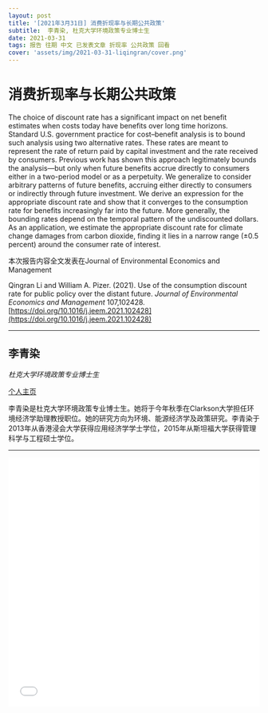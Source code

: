 ```yaml
---
layout: post
title: '[2021年3月31日] 消费折现率与长期公共政策'
subtitle:  李青染, 杜克大学环境政策专业博士生
date: 2021-03-31
tags: 报告 往期 中文 已发表文章 折现率 公共政策 回看
cover: 'assets/img/2021-03-31-liqingran/cover.png'
---
```


# 消费折现率与长期公共政策

The choice of discount rate has a significant impact on net benefit estimates when costs today have benefits over long time horizons. Standard U.S. government practice for cost–benefit analysis is to bound such analysis using two alternative rates. These rates are meant to represent the rate of return paid by capital investment and the rate received by consumers. Previous work has shown this approach legitimately bounds the analysis—but only when future benefits accrue directly to consumers either in a two-period model or as a perpetuity. We generalize to consider arbitrary patterns of future benefits, accruing either directly to consumers or indirectly through future investment. We derive an expression for the appropriate discount rate and show that it converges to the consumption rate for benefits increasingly far into the future. More generally, the bounding rates depend on the temporal pattern of the undiscounted dollars. As an application, we estimate the appropriate discount rate for climate change damages from carbon dioxide, finding it lies in a narrow range (±0.5 percent) around the consumer rate of interest.

本次报告内容全文发表在Journal of Environmental Economics and Management

Qingran Li and William A. Pizer. (2021). Use of the consumption discount rate for public policy over the distant future. *Journal of Environmental Economics and Management* 107,102428. [https://doi.org/10.1016/j.jeem.2021.102428](https://doi.org/10.1016/j.jeem.2021.102428) 

----------

## 李青染

*杜克大学环境政策专业博士生*

[个人主页](https://www.qingranli.com/)

李青染是杜克大学环境政策专业博士生。她将于今年秋季在Clarkson大学担任环境经济学助理教授职位。她的研究方向为环境、能源经济学及政策研究。李青染于2013年从香港浸会大学获得应用经济学学士学位，2015年从斯坦福大学获得管理科学与工程硕士学位。

-----------

<iframe style="width: 100%;height: 500px;" src="//player.bilibili.com/player.html?aid=502443485&bvid=BV1vK411w7bd&cid=317867090&page=1" scrolling="no" border="0" frameborder="no" framespacing="0" allowfullscreen="true"> </iframe>